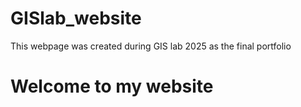 # GISlab_website
This webpage was created during GIS lab 2025 as the final portfolio
# Welcome to my website
